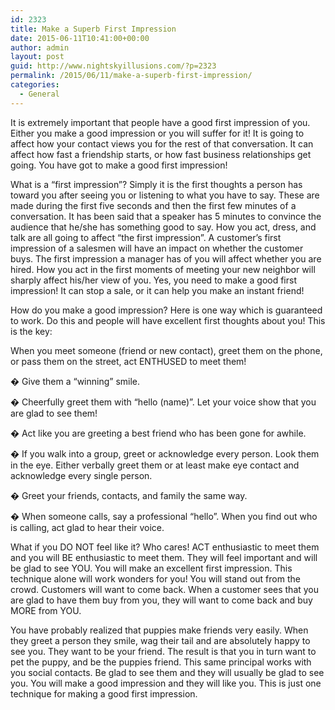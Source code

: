 ```yaml
---
id: 2323
title: Make a Superb First Impression
date: 2015-06-11T10:41:00+00:00
author: admin
layout: post
guid: http://www.nightskyillusions.com/?p=2323
permalink: /2015/06/11/make-a-superb-first-impression/
categories:
  - General
---
```

It is extremely important that people have a good first impression of you. Either you make a good impression or you will suffer for it! It is going to affect how your contact views you for the rest of that conversation. It can affect how fast a friendship starts, or how fast business relationships get going. You have got to make a good first impression!

What is a &#8220;first impression&#8221;? Simply it is the first thoughts a person has toward you after seeing you or listening to what you have to say. These are made during the first five seconds and then the first few minutes of a conversation. It has been said that a speaker has 5 minutes to convince the audience that he/she has something good to say. How you act, dress, and talk are all going to affect &#8220;the first impression&#8221;. A customer&#8217;s first impression of a salesmen will have an impact on whether the customer buys. The first impression a manager has of you will affect whether you are hired. How you act in the first moments of meeting your new neighbor will sharply affect his/her view of you. Yes, you need to make a good first impression! It can stop a sale, or it can help you make an instant friend!

How do you make a good impression? Here is one way which is guaranteed to work. Do this and people will have excellent first thoughts about you! This is the key:

When you meet someone (friend or new contact), greet them on the phone, or pass them on the street, act ENTHUSED to meet them!

� Give them a &#8220;winning&#8221; smile.

� Cheerfully greet them with &#8220;hello (name)&#8221;. Let your voice show that you are glad to see them!

� Act like you are greeting a best friend who has been gone for awhile.

� If you walk into a group, greet or acknowledge every person. Look them in the eye. Either verbally greet them or at least make eye contact and acknowledge every single person. 

� Greet your friends, contacts, and family the same way.

� When someone calls, say a professional &#8220;hello&#8221;. When you find out who is calling, act glad to hear their voice.

What if you DO NOT feel like it? Who cares! ACT enthusiastic to meet them and you will BE enthusiastic to meet them. They will feel important and will be glad to see YOU. You will make an excellent first impression. This technique alone will work wonders for you! You will stand out from the crowd. Customers will want to come back. When a customer sees that you are glad to have them buy from you, they will want to come back and buy MORE from YOU.

You have probably realized that puppies make friends very easily. When they greet a person they smile, wag their tail and are absolutely happy to see you. They want to be your friend. The result is that you in turn want to pet the puppy, and be the puppies friend. This same principal works with you social contacts. Be glad to see them and they will usually be glad to see you. You will make a good impression and they will like you. This is just one technique for making a good first impression.